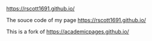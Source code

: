 https://rscott1691.github.io/

The souce code of my page https://rscott1691.github.io/

This is a fork of https://academicpages.github.io/
